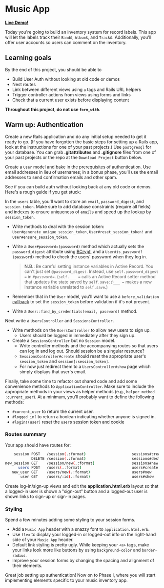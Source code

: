 # Music App

**[Live Demo!][live-demo]**

Today you're going to build an inventory system for record labels. This app will
let the labels track their `Band`s, `Album`s, and `Track`s. Additionally, you'll
offer user accounts so users can comment on the inventory.

[live-demo]: https://aamusicapp.herokuapp.com

## Learning goals

By the end of this project, you should be able to

- Build User Auth without looking at old code or demos
- Nest routes
- Link between different views using `a` tags and Rails URL helpers
- Trigger controller actions from views using forms and links
- Check that a current user exists before displaying content

**Throughout this project, do not use `form_with`.**

## Warm up: Authentication

Create a new Rails application and do any initial setup needed to get it ready
to go. (If you have forgotten the basic steps for setting up a Rails app, look
at the instructions for one of your past projects.) Use `postgresql` for your
database. You can grab __.gitattributes__ and __.gitignore__ files from one of
your past projects or the repo at the `Download Project` button below.

Create a `User` model and bake in the prerequisites of authentication. Use email
addresses in lieu of usernames; in a bonus phase, you'll use the email addresses
to send confirmation emails and other spam.

See if you can build auth without looking back at any old code or demos. Here's
a rough guide if you get stuck:

In the `users` table, you'll want to store an `email`, `password_digest`, and
`session_token`. Make sure to add database constraints (require all fields) and
indexes to ensure uniqueness of `email`s and speed up the lookup by
`session_token`.

- Write methods to deal with the session token:
  `User#generate_unique_session_token`, `User#reset_session_token!` and
  `User#ensure_session_token`.
- Write a `User#password=(password)` method which actually sets the
  `password_digest` attribute using [BCrypt][bcrypt-documentation], and a
  `User#is_password?(password)` method to check the users' password when they
  log in.

  > **N.B.**: Be careful setting instance variables in Active Record. You can't
  > just set `@password_digest`. Instead, use `self.password_digest =` in
  > `#password=`. (`self.___ =` calls an Active Record setter method that
  > updates the state saved by `self.save`; `@___ =` makes a new instance
  > variable unrelated to `self.save`.)

- Remember that in the `User` model, you'll want to use a `before_validation`
  [callback] to set the `session_token` before validation if it's not present.
- Write a `User::find_by_credentials(email, password)` method.

Next write a `UsersController` and `SessionsController`.

- Write methods on the `UsersController` to allow new users to sign up.
  - Users should be logged in immediately after they sign up.
- Create a `SessionsController` but no `Session` model.
  - Write controller methods and the accompanying routes so that users can log
    in and log out. Should session be a singular resource?
  - `SessionsController#create` should reset the appropriate user's
    `session_token` and `session[:session_token]`.
  - For now just redirect them to a `UsersController#show` page which simply
    displays that user's email.

Finally, take some time to refactor out shared code and add some convenience
methods to `ApplicationController`. Make sure to include the appropriate methods
in your views as helper methods (e.g., `helper_method :current_user`). At a
minimum, you'll probably want to define the following methods:

- `#current_user` to return the current user.
- `#logged_in?` to return a boolean indicating whether anyone is signed in.
- `#login!(user)` reset the `user`s session token and cookie

### Routes summary

Your app should have routes for:

```sh
    session POST   /session(.:format)                     sessions#create
            DELETE /session(.:format)                     sessions#destroy
new_session GET    /session/new(.:format)                 sessions#new
      users POST   /users(.:format)                       users#create
   new_user GET    /users/new(.:format)                   users#new
       user GET    /users/:id(.:format)                   users#show
```

Create log-in/sign-up views and edit the __application.html.erb__ layout so that
a logged-in user is shown a "sign-out" button and a logged-out user is shown
links to sign-up or sign-in pages.

### Styling

Spend a few minutes adding some styling to your session forms.

- Add a `Music App` header with a snazzy font to `application.html.erb`.
- Use `flex` to display your logged-in or logged-out info on the right-hand side
  of your `Music App` header.
- Default link styling is pretty ugly. While keeping your `<a>` tags, make your
  links look more like buttons by using `background-color` and `border-radius`.
- Improve your session forms by changing the spacing and alignment of their
  elements.

Great job setting up authentication! Now on to Phase I, where you will start
implementing elements specific to your music inventory app.

[bcrypt-documentation]: https://github.com/codahale/bcrypt-ruby
[callback]: https://guides.rubyonrails.org/active_record_callbacks.html#available-callbacks